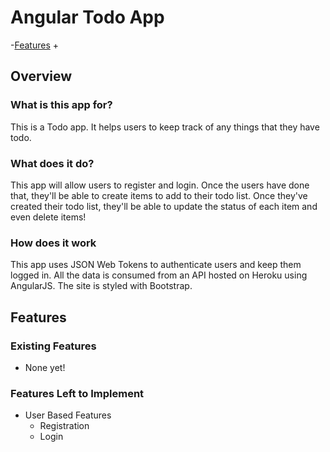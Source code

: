  # Angular Todo App
 -[Features](#contributing)
 +
  ## Overview
  
  ### What is this app for?
 
 This is a Todo app. It helps users to keep track of any things that they have todo.
 
 ### What does it do?
 
 This app will allow users to register and login. Once the users have done that, they'll be able to create items to add to their todo list. Once they've created their todo list, they'll be able to update the status of each item and even delete items!
 
 ### How does it work
 
 This app uses JSON Web Tokens to authenticate users and keep them logged in. All the data is consumed from an API hosted on Heroku using AngularJS. The site is styled with Bootstrap.
 
 ## Features
 
 ### Existing Features
 - None yet!
 
 ### Features Left to Implement
 - User Based Features
 	- Registration
 	- Login